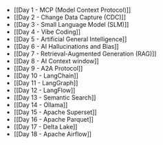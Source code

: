 -  [[Day 1 - MCP (Model Context Protocol)]]
-  [[Day 2 - Change Data Capture (CDC)]]
-  [[Day 3 - Small Language Model (SLM)]]
-  [[Day 4 - Vibe Coding]]
-  [[Day 5 - Artificial General Intelligence]]
-  [[Day 6 - AI Hallucinations and Bias]]
-  [[Day 7 - Retrieval-Augmented Generation (RAG)]]
-  [[Day 8 - AI Context window]]
-  [[Day 9 - A2A Protocol]]
-  [[Day 10 - LangChain]]
-  [[Day 11 - LangGraph]]
-  [[Day 12 - LangFlow]]
-  [[Day 13 - Semantic Search]]
-  [[Day 14 - Ollama]]
-  [[Day 15 - Apache Superset]]
-  [[Day 16 - Apache Parquet]]
-  [[Day 17 - Delta Lake]]
-  [[Day 18 - Apache Airflow]]

